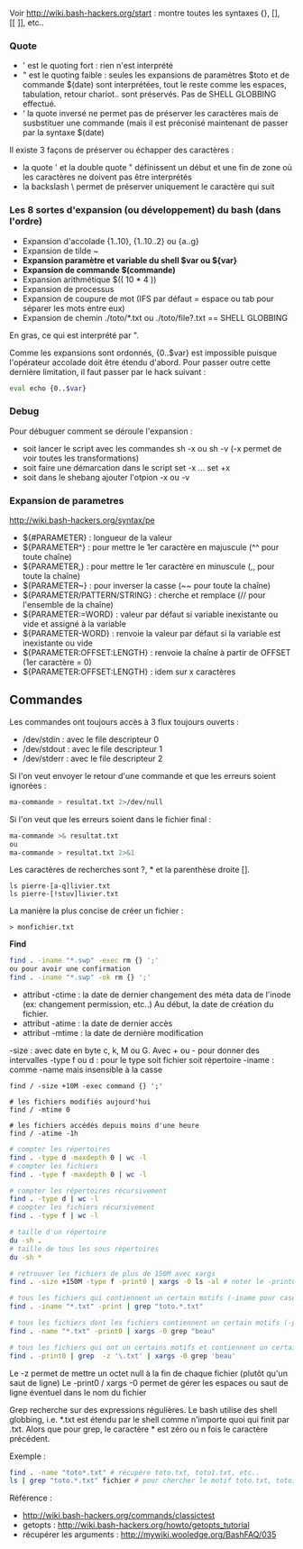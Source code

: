 Voir http://wiki.bash-hackers.org/start : montre toutes les syntaxes {}, [], [[ ]], etc.. 

### Quote

- ' est le quoting fort : rien n'est interprété
- " est le quoting faible : seules les expansions de paramètres $toto et de commande $(date) sont interprétées, tout le reste comme les espaces, tabulation, retour chariot.. sont préservés. Pas de SHELL GLOBBING effectué.
- ‘ la quote inversé ne permet pas de préserver les caractères mais de susbstituer une commande (mais il est préconisé maintenant de passer par la syntaxe $(date)

Il existe 3 façons de préserver ou échapper des caractères : 
- la quote ' et la double quote " définissent un début et une fin de zone où les caractères ne doivent pas être interprétés
- la backslash \ permet de préserver uniquement le caractère qui suit

### Les 8 sortes d'expansion (ou développement) du bash (dans l'ordre)

- Expansion d'accolade {1..10}, {1..10..2} ou {a..g} 
- Expansion de tilde ~ 
- **Expansion paramètre et variable du shell $var ou ${var}**
- **Expansion de commande $(commande)**
- Expansion arithmétique $(( 10 * 4 )) 
- Expansion de processus
- Expansion de coupure de mot (IFS par défaut = espace ou tab pour séparer les mots entre eux)
- Expansion de chemin ./toto/*.txt ou ./toto/file?.txt  == SHELL GLOBBING

En gras, ce qui est interprété par ".

Comme les expansions sont ordonnés, {0..$var} est impossible puisque l'opérateur accolade doit être étendu d'abord. Pour passer outre cette dernière limitation, il faut passer par le hack suivant : 
 
 ````sh
 eval echo {0..$var}
 ````
 
### Debug

Pour débuguer comment se déroule l'expansion : 
- soit lancer le script avec les commandes sh -x ou sh -v (-x permet de voir toutes les transformations)
- soit faire une démarcation dans le script set -x ... set +x
- soit dans le shebang ajouter l'otpion -x ou -v

### Expansion de parametres 

http://wiki.bash-hackers.org/syntax/pe

- ${#PARAMETER} : longueur de la valeur
- ${PARAMETER^} : pour mettre le 1er caractère en majuscule (^^ pour toute chaîne)
- ${PARAMETER,} : pour mettre le 1er caractère en minuscule (,, pour toute la chaîne)
- ${PARAMETER~} : pour inverser la casse (~~ pour toute la chaîne)
- ${PARAMETER/PATTERN/STRING} : cherche et remplace (// pour l'ensemble de la chaîne)
- ${PARAMETER:=WORD} : valeur par défaut si variable inexistante ou vide et assigné à la variable
- ${PARAMETER-WORD} : renvoie la valeur par défaut si la variable est inexistante ou vide
- ${PARAMETER:OFFSET:LENGTH} : renvoie la chaîne à partir de OFFSET (1er caractère = 0)
- ${PARAMETER:OFFSET:LENGTH} : idem sur x caractères

## Commandes

Les commandes ont toujours accès à 3 flux toujours ouverts : 
- /dev/stdin : avec le file descripteur 0
- /dev/stdout : avec le file descripteur 1
- /dev/stderr : avec le file descripteur 2

Si l'on veut envoyer le retour d'une commande et que les erreurs soient ignorées : 

  ````sh
  ma-commande > resultat.txt 2>/dev/null
  ````

Si l'on veut que les erreurs soient dans le fichier final : 
  
  ````sh
  ma-commande >& resultat.txt
  ou 
  ma-commande > resultat.txt 2>&1
  ````

Les caractères de recherches sont ?, * et la parenthèse droite []. 
  ````
  ls pierre-[a-q]livier.txt
  ls pierre-[!stuv]livier.txt
  ````
La manière la plus concise de créer un fichier :
  ````
  > monfichier.txt
  ````

**Find**

  ````sh
  find . -iname "*.swp" -exec rm {} ';'
  ou pour avoir une confirmation
  find . -iname "*.swp" -ok rm {} ';' 
  ````
- attribut -ctime : la date de dernier changement des méta data de l'inode (ex: changement permission, etc..) Au début, la date de création du fichier. 
- attribut -atime : la date de dernier accès
- attribut -mtime : la date de dernière modification

-size : avec date en byte c, k, M ou G. Avec + ou - pour donner des intervalles
-type f ou d : pour le type soit fichier soit répertoire
-iname : comme -name mais insensible à la casse

  ````
  find / -size +10M -exec command {} ';'
  
  # les fichiers modifiés aujourd'hui
  find / -mtime 0
  
  # les fichiers accédés depuis moins d'une heure
  find / -atime -1h
  ````

 ````sh
 # compter les répertoires
 find . -type d -maxdepth 0 | wc -l
 # compter les fichiers 
 find . -type f -maxdepth 0 | wc -l

 # compter les répertoires récursivement 
 find . -type d | wc -l
 # compter les fichiers récursivement
 find . -type f | wc -l
 
 # taille d'un répertoire 
 du -sh . 
 # taille de tous les sous répertoires 
 du -sh *
 
 # retrouver les fichiers de plus de 150M avec xargs
 find . -size +150M -type f -print0 | xargs -0 ls -al # noter le -print0 et le -0 permettant d'éviter les pb avec les fichiers ayant un caractère quote
 
 # tous les fichiers qui contiennent un certain motifs (-iname pour case insensitive)
 find . -iname "*.txt" -print | grep "toto.*.txt"
 
 # tous les fichiers dont les fichiers contiennent un certain motifs (-print0 et xargs -0 permettent de gérer les espaces dans les noms de fichier
 find . -name "*.txt" -print0 | xargs -0 grep "beau"
 
 # tous les fichiers qui ont un certains motifs et contiennent un certain motif
 find . -print0 | grep  -z '\.txt' | xargs -0 grep 'beau'
 ````
Le -z permet de mettre un octet null à la fin de chaque fichier (plutôt qu'un saut de ligne)
Le -print0 / xargs -0 permet de gérer les espaces ou saut de ligne éventuel dans le nom du fichier

Grep recherche sur des expressions régulières. 
Le bash utilise des shell globbing, i.e. *.txt est étendu par le shell comme n'importe quoi qui finit par .txt. 
Alors que pour grep, le caractère * est zéro ou n fois le caractère précédent. 

Exemple : 

````sh
find . -name "toto*.txt" # récupère toto.txt, toto1.txt, etc..
ls | grep "toto.*.txt" fichier # pour chercher le motif toto.txt, toto1.txt dans le fichier
````

Référence :
- http://wiki.bash-hackers.org/commands/classictest
- getopts : http://wiki.bash-hackers.org/howto/getopts_tutorial
- récupérer les arguments : http://mywiki.wooledge.org/BashFAQ/035
